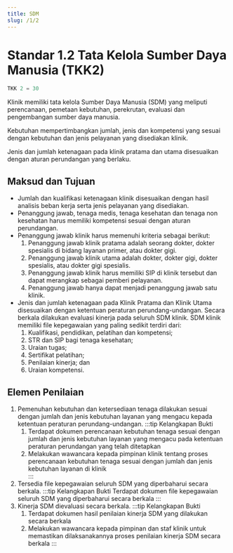 ```yaml
---
title: SDM
slug: /1/2
---
```



# Standar 1.2 Tata Kelola Sumber Daya Manusia (TKK2) 

``` js title="Nilai"
TKK 2 = 30
```

Klinik memiliki tata kelola Sumber Daya Manusia (SDM) yang meliputi perencanaan, pemetaan kebutuhan, perekrutan, evaluasi dan pengembangan sumber daya manusia. 

Kebutuhan mempertimbangkan jumlah, jenis dan kompetensi yang sesuai dengan kebutuhan dan jenis pelayanan yang disediakan klinik. 

Jenis dan jumlah ketenagaan pada klinik pratama dan utama disesuaikan dengan aturan perundangan yang berlaku. 

## Maksud dan Tujuan 
- Jumlah dan kualifikasi ketenagaan klinik disesuaikan dengan hasil analisis beban kerja serta jenis pelayanan yang disediakan. 
- Penanggung jawab, tenaga medis, tenaga kesehatan dan tenaga non kesehatan harus memiliki kompetensi sesuai dengan aturan perundangan. 
- Penanggung jawab klinik harus memenuhi kriteria sebagai berikut: 
  1. Penanggung jawab klinik pratama adalah seorang dokter, dokter spesialis di bidang layanan primer, atau dokter gigi. 
  2. Penanggung jawab klinik utama adalah dokter, dokter gigi, dokter spesialis, atau dokter gigi spesialis. 
  3. Penanggung jawab klinik harus memiliki SIP di klinik tersebut dan dapat merangkap sebagai pemberi pelayanan. 
  4. Penanggung jawab hanya dapat menjadi penanggung jawab satu klinik. 
- Jenis dan jumlah ketenagaan pada Klinik Pratama dan Klinik Utama disesuaikan dengan ketentuan peraturan perundang-undangan. Secara berkala dilakukan evaluasi kinerja pada seluruh SDM klinik. SDM klinik memiliki file kepegawaian yang paling sedikit terdiri dari: 
  1. Kualifikasi, pendidikan, pelatihan dan kompetensi; 
  2. STR dan SIP bagi tenaga kesehatan; 
  3. Uraian tugas; 
  4. Sertifikat pelatihan; 
  5. Penilaian kinerja; dan 
  6. Uraian kompetensi. 

## Elemen Penilaian 
1. Pemenuhan kebutuhan dan ketersediaan tenaga dilakukan sesuai dengan jumlah dan jenis kebutuhan layanan yang mengacu kepada ketentuan peraturan perundang-undangan. 
   :::tip Kelangkapan Bukti
   1. Terdapat dokumen perencanaan kebutuhan tenaga sesuai dengan jumlah dan jenis kebutuhan layanan yang mengacu pada ketentuan peraturan perundangan yang telah ditetapkan
   2. Melakukan wawancara kepada pimpinan klinik tentang proses perencanaan kebutuhan tenaga sesuai dengan jumlah dan jenis kebutuhan layanan di klinik  
   ::: 
2. Tersedia file kepegawaian seluruh SDM yang diperbaharui secara berkala. 
   :::tip Kelangkapan Bukti
    Terdapat dokumen file kepegawaian seluruh SDM yang diperbaharui secara berkala 
    :::
4. Kinerja SDM dievaluasi secara berkala. 
   :::tip Kelangkapan Bukti
   1. Terdapat dokumen hasil penilaian kinerja SDM yang dilakukan secara berkala 
   2. Melakukan wawancara kepada pimpinan dan staf klinik untuk memastikan dilaksanakannya proses penilaian kinerja SDM secara berkala 
   :::
